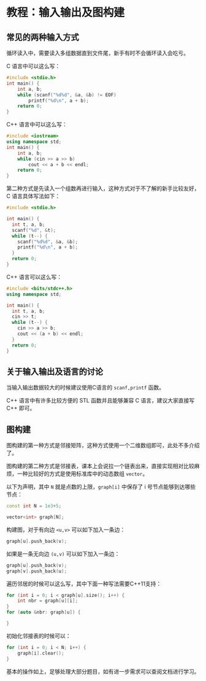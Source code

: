 # 教程：输入输出及图构建
## 常见的两种输入方式
循环读入中，需要读入多组数据直到文件尾，新手有时不会循环读入会吃亏。

C 语言中可以这么写：
```cpp
#include <stdio.h>
int main() {
    int a, b;
    while (scanf("%d%d", &a, &b) != EOF)
        printf("%d\n", a + b);
    return 0;
}
```

C++ 语言中可以这么写：
```cpp
#include <iostream>
using namespace std;
int main() {
    int a, b;
    while (cin >> a >> b)
        cout << a + b << endl;
    return 0;
}
```


第二种方式是先读入一个组数再进行输入，这种方式对于不了解的新手比较友好，C 语言具体写法如下：
```cpp
#include <stdio.h>

int main() {
  int t, a, b;
  scanf("%d", &t);
  while (t--) {
    scanf("%d%d", &a, &b);
    printf("%d\n", a + b);
  }
  return 0;
}
```
C++ 语言可以这么写：
```cpp
#include <bits/stdc++.h>
using namespace std;

int main() {
  int t, a, b;
  cin >> t;
  while (t--) {
    cin >> a >> b;
    cout << (a + b) << endl;
  }
  return 0;
}
```

## 关于输入输出及语言的讨论
当输入输出数据较大的时候建议使用C语言的 `scanf,printf` 函数。

C++ 语言中有许多比较方便的 STL 函数并且能够兼容 C 语言，建议大家直接写 C++ 即可。

## 图构建
图构建的第一种方式是邻接矩阵，这种方式使用一个二维数组即可，此处不多介绍了。

图构建的第二种方式是邻接表，课本上会说拉一个链表出来，直接实现相对比较麻烦，一种比较好的方式是使用标准库中的动态数组 `vector`。

以下为声明，其中 `N` 就是点数的上限，`graph[i]` 中保存了 i 号节点能够到达哪些节点：
```cpp
const int N = 1e3+5;

vector<int> graph[N];
```

构建图，对于有向边 `<u,v>` 可以如下加入一条边：
```cpp
graph[u].push_back(v);
```
如果是一条无向边 `(u,v)` 可以如下加入一条边：
```cpp
graph[u].push_back(v);
graph[v].push_back(u);
```
遍历邻居的时候可以这么写，其中下面一种写法需要C++11支持：
```cpp
for (int i = 0; i < graph[u].size(); i++) {
    int nbr = graph[u][i];
}
for (auto &nbr: graph[u]) {

}
```
初始化邻接表的时候可以：
```cpp
for (int i = 0; i < N; i++) {
    graph[i].clear();
}
```
基本的操作如上，足够处理大部分题目，如有进一步需求可以查阅文档进行学习。